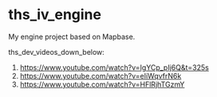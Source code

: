 # ths_iv_engine
My engine project based on Mapbase.

ths_dev_videos_down_below:
1) https://www.youtube.com/watch?v=IgYCp_pIj6Q&t=325s
2) https://www.youtube.com/watch?v=eIiWqvfrN6k
3) https://www.youtube.com/watch?v=HFlRjhTGzmY

